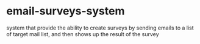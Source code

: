 # email-surveys-system
system that provide the ability to create surveys by sending emails to a list of target mail list, and then shows up the result of the survey

